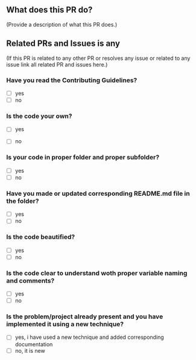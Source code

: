 <!--
Thank you for sending the PR! We appreciate you spending the time to work on these changes.

Help us understand your motivation by explaining why you decided to make this change.

Happy contributing!

-->

## What does this PR do?

(Provide a description of what this PR does.)


## Related PRs and Issues is any

(If this PR is related to any other PR or resolves any issue or related to any issue link all related PR and issues here.)


<!--
put [x] for checking the checkboxes
-->

### Have you read the Contributing Guidelines?

- [ ] yes
- [ ] no

### Is the code your own?
 
- [ ] yes
- [ ] no


### Is your code in proper folder and proper subfolder?
 
- [ ] yes
- [ ] no

### Have you made or updated corresponding README.md file in the folder?
 
- [ ] yes
- [ ] no
 
### Is the code beautified?

- [ ] yes
- [ ] no

### Is the code clear to understand woth proper variable naming and comments?

- [ ] yes
- [ ] no
 
 ### Is the problem/project already present and you have implemented it using a new technique?

- [ ] yes, i have used a new technique and added corresponding documentation
- [ ] no, it is new
